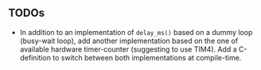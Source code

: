 ## TODOs 

* In addition to an implementation of `delay_ms()` based on a dummy loop (busy-wait loop), add another implementation based on the one of available hardware timer-counter (suggesting to use TIM4). Add a C-definition to switch between both implementations at compile-time.  